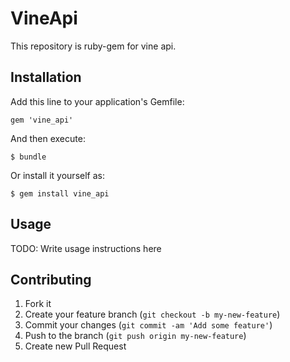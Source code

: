 # VineApi
This repository is ruby-gem for vine api.

## Installation

Add this line to your application's Gemfile:

    gem 'vine_api'

And then execute:

    $ bundle

Or install it yourself as:

    $ gem install vine_api

## Usage

TODO: Write usage instructions here

## Contributing

1. Fork it
2. Create your feature branch (`git checkout -b my-new-feature`)
3. Commit your changes (`git commit -am 'Add some feature'`)
4. Push to the branch (`git push origin my-new-feature`)
5. Create new Pull Request
